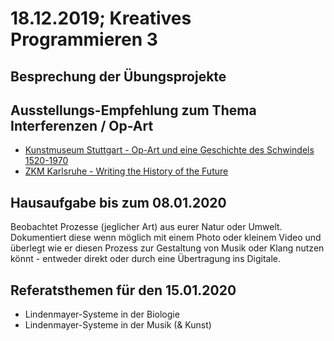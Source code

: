 # 18.12.2019; Kreatives Programmieren 3

## Besprechung der Übungsprojekte

## Ausstellungs-Empfehlung zum Thema Interferenzen / Op-Art

* [Kunstmuseum Stuttgart - Op-Art und eine Geschichte des Schwindels 1520-1970](https://www.kunstmuseum-stuttgart.de/)
* [ZKM Karlsruhe - Writing the History of the Future](https://zkm.de/de/ausstellung/2019/02/writing-the-history-of-the-future)

## Hausaufgabe bis zum 08.01.2020

Beobachtet Prozesse (jeglicher Art) aus eurer Natur oder Umwelt. Dokumentiert diese wenn möglich mit einem Photo oder kleinem Video und überlegt wie er diesen Prozess zur Gestaltung von Musik oder Klang nutzen könnt - entweder direkt oder durch eine Übertragung ins Digitale.

## Referatsthemen für den 15.01.2020

* Lindenmayer-Systeme in der Biologie
* Lindenmayer-Systeme in der Musik (& Kunst)